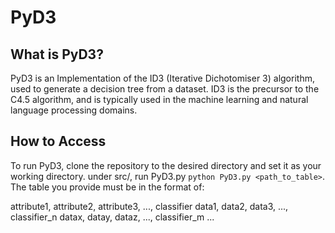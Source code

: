 # PyD3

## What is PyD3?

PyD3 is an Implementation of the ID3 (Iterative Dichotomiser 3) algorithm, used to generate a decision tree from a dataset. ID3 is the precursor to the C4.5 algorithm, and is typically used in the machine learning and natural language processing domains.

## How to Access

To run PyD3, clone the repository to the desired directory and set it as your working directory. under src/, run PyD3.py 
`python PyD3.py <path_to_table>`. The table you provide must be in the format of:

attribute1, attribute2, attribute3, ..., classifier
data1, data2, data3, ..., classifier_n
datax, datay, dataz, ..., classifier_m
...
